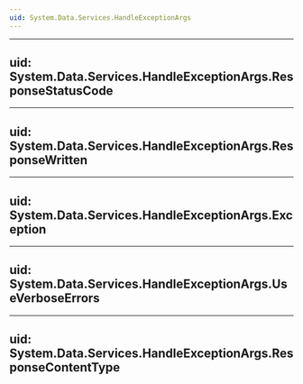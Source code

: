 ```yaml
---
uid: System.Data.Services.HandleExceptionArgs
---
```


---
uid: System.Data.Services.HandleExceptionArgs.ResponseStatusCode
---

---
uid: System.Data.Services.HandleExceptionArgs.ResponseWritten
---

---
uid: System.Data.Services.HandleExceptionArgs.Exception
---

---
uid: System.Data.Services.HandleExceptionArgs.UseVerboseErrors
---

---
uid: System.Data.Services.HandleExceptionArgs.ResponseContentType
---
